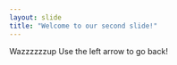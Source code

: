 ```yaml
---
layout: slide
title: "Welcome to our second slide!"
---
```

Wazzzzzzup
Use the left arrow to go back!
